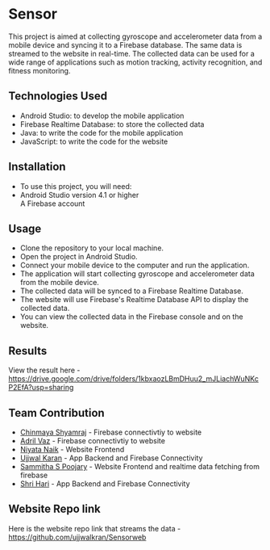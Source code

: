 # Sensor
This project is aimed at collecting gyroscope and accelerometer data from a mobile device and syncing it to a Firebase database. The same data is streamed to the website in real-time.
The collected data can be used for a wide range of applications such as motion tracking, activity recognition, and fitness monitoring.

## Technologies Used
- Android Studio: to develop the mobile application <br>
- Firebase Realtime Database: to store the collected data <br>
- Java: to write the code for the mobile application <br>
- JavaScript: to write the code for the website <br>

## Installation
- To use this project, you will need:
- Android Studio version 4.1 or higher <br>
A Firebase account

## Usage
- Clone the repository to your local machine. <br>
- Open the project in Android Studio. <br>
- Connect your mobile device to the computer and run the application. <br>
- The application will start collecting gyroscope and accelerometer data from the mobile device. <br>
- The collected data will be synced to a Firebase Realtime Database. <br>
- The website will use Firebase's Realtime Database API to display the collected data. <br>
- You can view the collected data in the Firebase console and on the website. <br>

## Results
 View the result here - https://drive.google.com/drive/folders/1kbxaozLBmDHuu2_mJLiachWuNKcP2EfA?usp=sharing
 
 ## Team Contribution <br>
- [Chinmaya Shyamraj](https://github.com/ChinmayaShyamaraj) - Firebase connectivtiy to website <br>
- [Adril Vaz](https://github.com/adril27) - Firebase connectivtiy to website <br>
- [Niyata Naik](https://github.com/NiyataNaik) - Website Frontend <br>
- [Ujjwal Karan](https://github.com/ujjwalkran) - App Backend and Firebase Connectivity <br>
- [Sammitha S Poojary](https://github.com/SammithaS) - Website Frontend and realtime data fetching from firebase <br>
- [Shri Hari](https://github.com/Shri243) - App Backend and Firebase Connectivity <br>


## Website Repo link
Here is the website repo link that streams the data - https://github.com/ujjwalkran/Sensorweb
 
